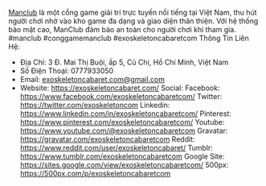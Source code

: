 [Manclub](https://exoskeletoncabaret.com/) là một cổng game giải trí trực tuyến nổi tiếng tại Việt Nam, thu hút người chơi nhờ vào kho game đa dạng và giao diện thân thiện. Với hệ thống bảo mật cao, ManClub đảm bảo an toàn cho người chơi khi tham gia.
#manclub #conggamemanclub #exoskeletoncabaretcom
Thông Tin Liên Hệ:
- Địa Chỉ: 3 Đ. Mai Thị Buội, ấp 5, Củ Chi, Hồ Chí Minh, Việt Nam
- Số Điện Thoại: 0777933050
- Email: exoskeletoncabaret.com@gmail.com
- Website: https://exoskeletoncabaret.com/
Social:
Facebook: https://www.facebook.com/exoskeletoncabaretcom/
Twitter: https://twitter.com/exoskeletoncom
Linkedin: https://www.linkedin.com/in/exoskeletoncabaretcom/
Pinterest: https://www.pinterest.com/exoskeletoncabaretcom/
Youtube: https://www.youtube.com/@exoskeletoncabaretcom
Gravatar: https://gravatar.com/exoskeletoncabaretcom
Reddit: https://www.reddit.com/user/exoskeletoncabaret/
Tumblr: https://www.tumblr.com/exoskeletoncabaretcom
Google Site: https://sites.google.com/view/exoskeletoncabaretcom/
500px: https://500px.com/p/exoskeletoncabaretcom